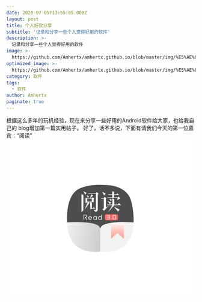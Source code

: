 ```yaml
---
date: 2020-07-05T13:55:05.000Z
layout: post
title: 个人好软分享
subtitle: '记录和分享一些个人觉得好用的软件'
description: >-
  记录和分享一些个人觉得好用的软件
image: >-
  https://github.com/Amhertx/amhertx.github.io/blob/master/img/%E5%AE%89%E5%8D%93.png?raw=true
optimized_image: >-
  https://github.com/Amhertx/amhertx.github.io/blob/master/img/%E5%AE%89%E5%8D%93.png?raw=true
category: 软件
tags:
  - 软件
author: Amhertx
paginate: true
---
```

  根据这么多年的玩机经验，现在来分享一些好用的Android软件给大家，也给我自己的
blog增加第一篇实用帖子。
  好了，话不多说，下面有请我们今天的第一位嘉宾：“阅读”
  <img src="..\img\阅读.png">
